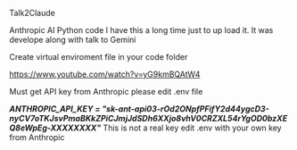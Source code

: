 Talk2Claude

Anthropic AI Python code I have this a long time just to up load it. It was develope along with talk to Gemini

Create virtual enviroment file in your code folder

https://www.youtube.com/watch?v=yG9kmBQAtW4

Must get API key from Anthropic please edit .env file 

***ANTHROPIC_API_KEY = "sk-ant-api03-rOd2ONpfPFifY2d44ygcD3-nyCV7oTKJsvPmaBKkZPiCJmjJdSDh6XXjo8vhV0CRZXL54rYgOD0bzXEQ8eWpEg-XXXXXXXX"***
This is not a real key edit .env with your own key from Anthropic
